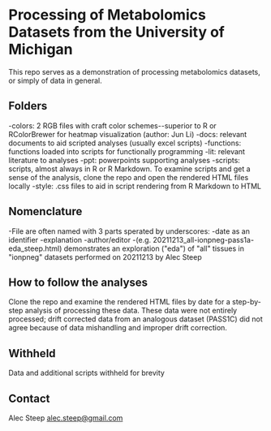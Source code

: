 # Processing of Metabolomics Datasets from the University of Michigan

This repo serves as a demonstration  of processing metabolomics datasets, or simply of data in general.

## Folders
-colors: 2 RGB files with craft color schemes--superior to R or RColorBrewer for heatmap visualization (author: Jun Li)
-docs: relevant documents to aid scripted analyses (usually excel scripts)
-functions: functions loaded into scripts for functionally programming
-lit: relevant literature to analyses
-ppt: powerpoints supporting analyses
-scripts: scripts, almost always in R or R Markdown. To examine scripts and get a sense of the analysis, clone the repo and open the rendered HTML files locally
-style: .css files to aid in script rendering from R Markdown to HTML

## Nomenclature
-File are often named with 3 parts sperated by underscores:
    -date as an identifier
    -explanation
    -author/editor
    -(e.g. 20211213_all-ionpneg-pass1a-eda_steep.html) demonstrates an exploration ("eda") of "all" tissues in "ionpneg" datasets performed on 20211213 by Alec Steep

## How to follow the analyses
Clone the repo and examine the rendered HTML files by date for a step-by-step analysis of processing these data. These data were not entirely processed; drift corrected data from an analogous dataset (PASS1C) did not agree because of data mishandling and improper drift correction.

## Withheld
Data and additional scripts withheld for brevity

## Contact
Alec Steep
alec.steep@gmail.com